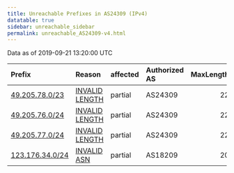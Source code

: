 ```yaml
---
title: Unreachable Prefixes in AS24309 (IPv4)
datatable: true
sidebar: unreachable_sidebar
permalink: unreachable_AS24309-v4.html
---
```


Data as of 2019-09-21 13:20:00 UTC


<div class="datatable-begin"></div>

| Prefix                                                   | Reason                                                                                                   | affected   | Authorized AS   |   MaxLength | Anchor                                       |   unreachable /24s |
|:---------------------------------------------------------|:---------------------------------------------------------------------------------------------------------|:-----------|:----------------|------------:|:---------------------------------------------|-------------------:|
| [49.205.78.0/23](https://stat.ripe.net/49.205.78.0/23)   | [INVALID LENGTH](https://rpki-validator.ripe.net/announcement-preview?asn=AS24309&prefix=49.205.78.0/23) | partial    | AS24309         |          22 | [APNIC](unreachable_APNIC_RPKI_Root-v4.html) |                  2 |
| [49.205.76.0/24](https://stat.ripe.net/49.205.76.0/24)   | [INVALID LENGTH](https://rpki-validator.ripe.net/announcement-preview?asn=AS24309&prefix=49.205.76.0/24) | partial    | AS24309         |          22 | [APNIC](unreachable_APNIC_RPKI_Root-v4.html) |                  1 |
| [49.205.77.0/24](https://stat.ripe.net/49.205.77.0/24)   | [INVALID LENGTH](https://rpki-validator.ripe.net/announcement-preview?asn=AS24309&prefix=49.205.77.0/24) | partial    | AS24309         |          22 | [APNIC](unreachable_APNIC_RPKI_Root-v4.html) |                  1 |
| [123.176.34.0/24](https://stat.ripe.net/123.176.34.0/24) | [INVALID ASN](https://rpki-validator.ripe.net/announcement-preview?asn=AS24309&prefix=123.176.34.0/24)   | partial    | AS18209         |          20 | [APNIC](unreachable_APNIC_RPKI_Root-v4.html) |                  1 |

<div class="datatable-end"></div>